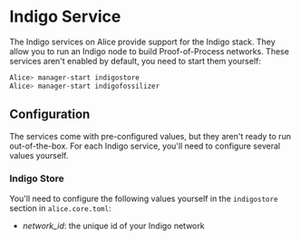# Indigo Service

The Indigo services on Alice provide support for the Indigo stack.
They allow you to run an Indigo node to build Proof-of-Process networks.
These services aren't enabled by default, you need to start them yourself:

```sh
Alice> manager-start indigostore
Alice> manager-start indigofossilizer
```

## Configuration

The services come with pre-configured values, but they aren't ready to run out-of-the-box.
For each Indigo service, you'll need to configure several values yourself.

### Indigo Store

You'll need to configure the following values yourself in the `indigostore` section in `alice.core.toml`:

* _network_id_: the unique id of your Indigo network
